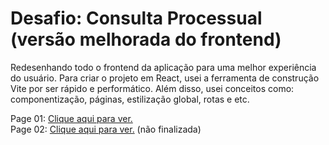 # Desafio: Consulta Processual (versão melhorada do frontend)

Redesenhando todo o frontend da aplicação para uma melhor experiência do usuário. Para criar o projeto em React, usei a ferramenta de construção Vite por ser rápido e performático. Além disso, usei conceitos como: componentização, páginas, estilização global, rotas e etc.

Page 01: <a href="https://imgur.com/QX97ZAZ">Clique aqui para ver.</a> <br>
Page 02: <a href="https://imgur.com/4aMeJaj">Clique aqui para ver.</a> (não finalizada)
